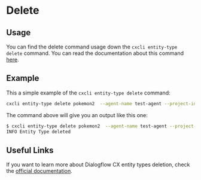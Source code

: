 # Delete


## Usage

You can find the delete command usage down the `cxcli entity-type delete` command. You can read the documentation about this command [here](/cmd/cxcli_entity-type_delete).


## Example

This a simple example of the `cxcli entity-type delete` command:

```sh
cxcli entity-type delete pokemon2  --agent-name test-agent --project-id test-cx-346408 --location-id us-central1
```

The command above will give you an output like this one:

```sh
$ cxcli entity-type delete pokemon2  --agent-name test-agent --project-id test-cx-346408 --location-id us-central1
INFO Entity Type deleted                          
```

## Useful Links

If you want to learn more about Dialogflow CX entity types deletion, check the [official documentation](https://cloud.google.com/dialogflow/cx/docs/concept/entity).